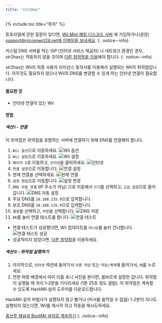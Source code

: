 ```yaml
---
title: "str2hax"
---
```


{% include toc title="목차" %}

튜토리얼에 관한 질문이 있다면, [Wii Mini 해킹 디스코드 서버](https://discord.gg/rc24) 에 가입하거나(권장) [support@riiconnect24.net에 이메일을 보내세요](mailto:support@riiconnect24.net).
{: .notice--info}

커스텀 DNS 서버를 막는 ISP (인터넷 서비스 제공자) 나 네트워크 환경인 경우, str2hax는 작동하지 않을 것이며 [다른 취약점을 이용](get-started)해야 합니다.
{: .notice--info}

str2hax는 Wii의 최종 사용자 라이선스 동의서를 이용해서 실행되는 Wii의 취약점입니다. 아무것도 필요하지 않으나 Wii의 DNS를 변경할 수 있게 하는 인터넷 연결이 필요합니다.

#### 필요한 것

* 인터넷 연결이 있는 Wii

#### 방법

##### 섹션 I - 연결

이 취약점은 취약점을 포함하는 서버에 연결하기 위해 DNS를 연결해야 합니다.

1. `Wii 옵션`으로 이동하세요. ![Wii 옵션](/images/RiiConnect24/Internet_1.png)
2. `Wii 설정`으로 이동하세요. ![Wii 설정](/images/RiiConnect24/Internet_2.png)
3. `페이지 2`로 이동하고, `인터넷`을 클릭하세요. ![인터넷](/images/RiiConnect24/Internet_3.png)
4. `연결 설정`으로 이동합니다. ![연결 설정](/images/RiiConnect24/Internet_4.png)
5. 현재 연결을 선택하세요. ![현재 연결](/images/RiiConnect24/Internet_5.png)
6. `설정 편집`으로 이동합니다. ![설정 변경](/images/RiiConnect24/Internet_6.png)
7. `DNS 자동 연결` (IP 주소가 아님) 으로 이동해서 `끄기`를 선택하고, `고급 설정`으로 들어갑니다. ![DNS 자동 설정](/images/RiiConnect24/Internet_7.png)
8. 주요 DNS를 `18.188.135.9`으로 입력합니다.
9. 보조 DNS를 `18.188.135.9`으로 입력합니다.
10. `결정`을 선택하고, `저장`을 선택합니다. ![DNS 저장](/images/RiiConnect24/Internet_10.png)
11. `OK`를 눌러 연결 테스트를 합니다. ![연결 테스트](/images/RiiConnect24/Internet_11.png)
   - 연결 테스트가 성공했다면, Wii 업데이트를 `아니요`를 눌러 건너뜁니다. ![연결 테스트 성공](/images/RiiConnect24/Internet_12.png)
   - 성공적이지 않았다면, [다른 취약점](get-started)을 이용하세요.

##### 섹션 II - 취약점 실행하기

1. 마지막으로, `인터넷` 섹션에 들어가서 `이용 약관` 또는 `약관/계약`에 들어가서, `예`를 누르세요.
2. 연한 파랑 배경에서 마이 리틀 포니 사진을 본다면, 올바르게 설정한 겁니다. 취약점이 실행될 때 까지 1-2분을 기다리세요 (1분 25초 정도 걸림). 이 취약점은 계속할 수 있도록 HackMii 설치 도우미를 다운로드합니다.

HackMii 설치 마법사가 실행되지 않고 뻗거나 (커서를 움직일 수 없음) 1-2분이 지나도 실행되지 않는다면, Wii를 재시작 하고 작동을 재시도하세요.

[홈브루 채널과 BootMii 설치로 계속하기](hbc)
{: .notice--info}
